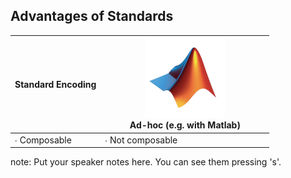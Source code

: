 ##  Advantages of Standards

| Standard Encoding | <div class="container"> <div class="verticalcenter" style="flex-grow:0.4"> <img src="resources/matlab.png" style="width:50%;height:auto"/> </div> <div class="containercol"> Ad-hoc (e.g. with Matlab) </div> </div> |
|---|---|
| ∙ Composable | ∙ Not composable |

note:
    Put your speaker notes here.
    You can see them pressing 's'.
